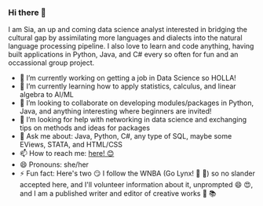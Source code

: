 ### Hi there 👋

I am Sia, an up and coming data science analyst interested in bridging the cultural gap by assimilating more languages and dialects into the natural language processing pipeline. I also love to learn and code anything, having built applications in Python, Java, and C# every so often for fun and an occassional group project. 

- 🔭 I’m currently working on getting a job in Data Science so HOLLA! 
- 🌱 I’m currently learning how to apply statistics, calculus, and linear algebra to AI/ML
- 👯 I’m looking to collaborate on developing modules/packages in Python, Java, and anything interesting where beginners are invited!
- 🤔 I’m looking for help with networking in data science and exchanging tips on methods and ideas for packages
- 💬 Ask me about: Java, Python, C#, any type of SQL, maybe some EViews, STATA, and HTML/CSS
- 📫 How to reach me: [here! :blush:](mailto:siawayforward.projects@gmail.com)
- 😄 Pronouns: she/her
- ⚡ Fun fact: Here's two :smirk: I follow the WNBA (Go Lynx! :blue_heart: :green_heart:) so no slander accepted here, and I'll volunteer information about it, unprompted :smile: :heart_eyes:, and I am a published writer and editor of creative works :newspaper: :books:

<!--
**siawayforward/siawayforward** is a ✨ _special_ ✨ repository because its `README.md` (this file) appears on your GitHub profile.-->
